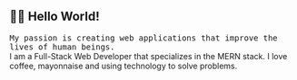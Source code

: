 <h2 align="left"> 👨‍💻 Hello World!</h2>
<p align="left">
<samp>My passion is creating web applications that improve the lives of human beings.</samp><br/>
I am a Full-Stack Web Developer that specializes in the MERN stack. I love coffee, mayonnaise and using technology to solve problems.
</p>
